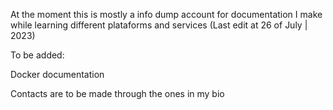 At the moment this is mostly a info dump account for documentation I make while learning different plataforms and services (Last edit at 26 of July | 2023)

To be added:

Docker documentation

Contacts are to be made through the ones in my bio
